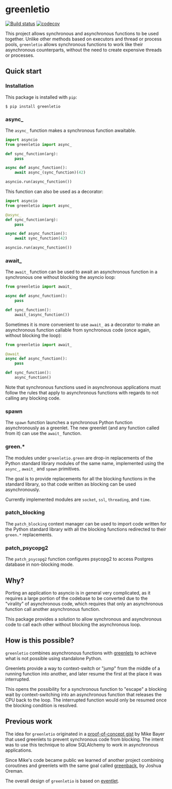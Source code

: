 # greenletio

[![Build status](https://github.com/miguelgrinberg/greenletio/workflows/build/badge.svg)](https://github.com/miguelgrinberg/Flask-SocketIO/actions) [![codecov](https://codecov.io/gh/miguelgrinberg/greenletio/branch/master/graph/badge.svg)](https://codecov.io/gh/miguelgrinberg/greenletio)

This project allows synchronous and asynchronous functions to be used together.
Unlike other methods based on executors and thread or process pools,
`greenletio` allows synchronous functions to work like their asynchronous
counterparts, without the need to create expensive threads or processes.

## Quick start

### Installation

This package is installed with `pip`:

```
$ pip install greenletio
```

### async_

The `async_` function makes a synchronous function awaitable.

```python
import asyncio
from greenletio import async_

def sync_function(arg):
    pass

async def async_function():
    await async_(sync_function)(42)

asyncio.run(async_function())
```

This function can also be used as a decorator:

```python
import asyncio
from greenletio import async_

@async_
def sync_function(arg):
    pass

async def async_function():
    await sync_function(42)

asyncio.run(async_function())
```

### await_

The `await_` function can be used to await an asynchronous function in a
synchronous one without blocking the asyncio loop:

```python
from greenletio import await_

async def async_function():
    pass

def sync_function():
    await_(async_function())
```

Sometimes it is more convenient to use `await_` as a decorator to make an
asynchronous function callable from synchronous code (once again, without
blocking the loop):

```python
from greenletio import await_

@await_
async def async_function():
    pass

def sync_function():
    async_function()
```

Note that synchronous functions used in asynchronous applications must follow
the rules that apply to asynchronous functions with regards to not calling any
blocking code.

### spawn

The `spawn` function launches a synchronous Python function asynchronously as
a greenlet. The new greenlet (and any function called from it) can use the
`await_` function.

### green.*

The modules under `greenletio.green` are drop-in replacements of the Python
standard library modules of the same name, implemented using the `async_`,
`await_` and `spawn` primitives.

The goal is to provide replacements for all the blocking functions in the
standard library, so that code written as blocking can be used asynchronously.

Currently implemented modules are `socket`, `ssl`, `threading`, and
`time`.

### patch_blocking

The `patch_blocking` context manager can be used to import code written for
the Python standard library with all the blocking functions redirected to
their `green.*` replacements.

### patch_psycopg2

The `patch_psycopg2` function configures psycopg2 to access Postgres database
in non-blocking mode.

## Why?

Porting an application to asyncio is in general very complicated, as it
requires a large portion of the codebase to be converted due to the "virality"
of asynchronous code, which requires that only an asynchronous function call
another asynchronous function.

This package provides a solution to allow synchronous and asynchronous code to
call each other without blocking the asynchronous loop.

## How is this possible?

`greenletio` combines asynchronous functions with
[greenlets](https://greenlet.readthedocs.io/en/latest/) to achieve what is not
possible using standalone Python.

Greenlets provide a way to context-switch or "jump" from the middle of a
running function into another, and later resume the first at the place it was
interrupted.

This opens the possibility for a synchronous function to "escape" a blocking
wait by context-switching into an asynchronous function that releases the CPU
back to the loop. The interrupted function would only be resumed once the
blocking condition is resolved.

## Previous work

The idea for `greenletio` originated in a
[proof-of-concept gist](https://gist.github.com/zzzeek/4e89ce6226826e7a8df13e1b573ad354)
by Mike Bayer that used greenlets to prevent synchronous code from blocking.
The intent was to use this technique to allow SQLAlchemy to work in
asynchronous applications.

Since Mike's code became public we learned of another project combining
coroutines and greenlets with the same goal called
[greenback](https://github.com/oremanj/greenback), by Joshua Oreman.

The overall design of `greenletio` is based on [eventlet](https://eventlet.net/).
